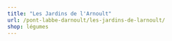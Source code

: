 ```yaml
---
title: "Les Jardins de l'Arnoult"
url: /pont-labbe-darnoult/les-jardins-de-larnoult/
shop: légumes
---
```

